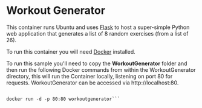 # Workout Generator #

This container runs Ubuntu and uses [Flask](https://flask.palletsprojects.com/en/1.1.x/) to host a super-simple Python web application that generates a list of 8 random exercises (from a list of 26).

To run this container you will need [Docker](https://www.docker.com/) installed.

To run this sample you'll need to copy the **WorkoutGenerator** folder and then run the following Docker commands from within the WorkoutGenerator directory, this will run the Container locally, listening on port 80 for requests. WorkoutGenerator can be accessed via http://localhost:80.

```docker build -t workoutgenerator ./

docker run -d -p 80:80 workoutgenerator```